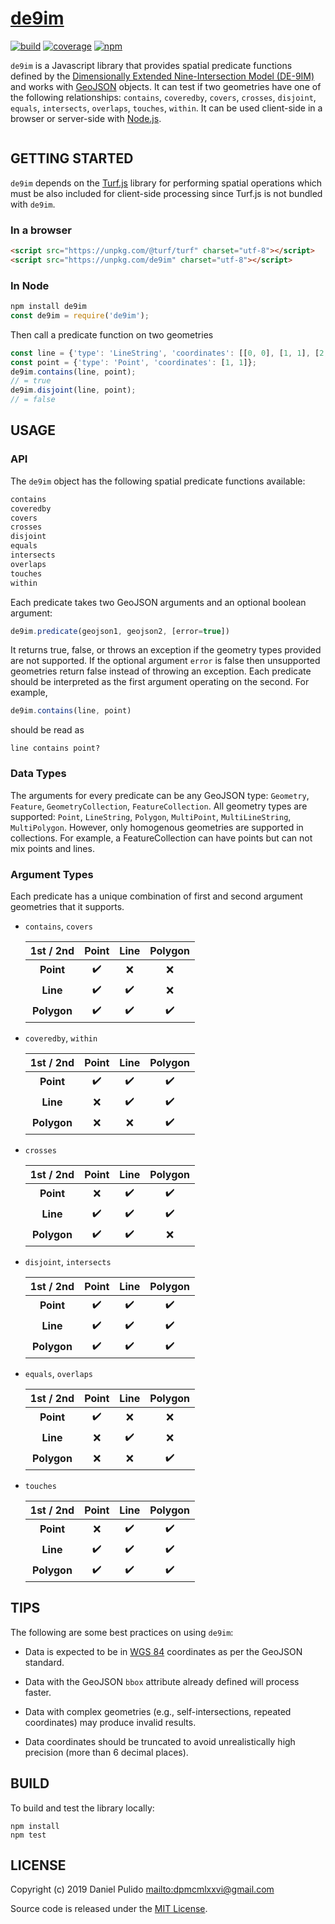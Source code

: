 # [de9im][de9im-site]

[![build](https://travis-ci.org/dpmcmlxxvi/de9im.svg?branch=master)](https://travis-ci.org/dpmcmlxxvi/de9im)
[![coverage](https://img.shields.io/coveralls/dpmcmlxxvi/de9im.svg)](https://coveralls.io/r/dpmcmlxxvi/de9im?branch=master)
[![npm](https://badge.fury.io/js/de9im.svg)](https://badge.fury.io/js/de9im)

`de9im` is a Javascript library that provides spatial predicate
functions defined by the [Dimensionally Extended Nine-Intersection Model
(DE-9IM)][de9im-wiki] and works with [GeoJSON][geojson-site] objects. It can
test if two geometries have one of the following relationships: `contains`,
`coveredby`, `covers`, `crosses`, `disjoint`, `equals`,  `intersects`,
`overlaps`, `touches`, `within`. It can be used client-side in a browser or
server-side with [Node.js][node-site].

<p align="center">
  <a href="https://en.wikipedia.org/wiki/DE-9IM#/media/File:TopologicSpatialRelarions2.png">
    <img alt="" src="https://upload.wikimedia.org/wikipedia/commons/thumb/5/55/TopologicSpatialRelarions2.png/400px-TopologicSpatialRelarions2.png">
  </a>
</p>

## GETTING STARTED

`de9im` depends on the [Turf.js][turf-site] library for performing spatial
operations which must be also included for client-side processing since Turf.js
is not bundled with `de9im`.

### In a browser

```html
<script src="https://unpkg.com/@turf/turf" charset="utf-8"></script>
<script src="https://unpkg.com/de9im" charset="utf-8"></script>
```

### In Node

```javascript
npm install de9im
const de9im = require('de9im');
```

Then call a predicate function on two geometries

```javascript
const line = {'type': 'LineString', 'coordinates': [[0, 0], [1, 1], [2, 2]]};
const point = {'type': 'Point', 'coordinates': [1, 1]};
de9im.contains(line, point);
// = true
de9im.disjoint(line, point);
// = false
```

## USAGE

### API

The `de9im` object has the following spatial predicate functions available:

```javascript
contains
coveredby
covers
crosses
disjoint
equals
intersects
overlaps
touches
within
```

Each predicate takes two GeoJSON arguments and an optional boolean argument:

```javascript
de9im.predicate(geojson1, geojson2, [error=true])
```

It returns true, false, or throws an exception if the geometry types provided
are not supported. If the optional argument `error` is false then unsupported
geometries return false instead of throwing an exception. Each predicate should
be interpreted as the first argument operating on the second. For example,

```javascript
de9im.contains(line, point)
```
should be read as

```shell
line contains point?
```

### Data Types

The arguments for every predicate can be any GeoJSON type: `Geometry`,
`Feature`, `GeometryCollection`, `FeatureCollection`. All geometry types are
supported: `Point`, `LineString`, `Polygon`, `MultiPoint`, `MultiLineString`,
`MultiPolygon`. However, only homogenous geometries are supported in
collections. For example, a FeatureCollection can have points but can not mix
points and lines.

### Argument Types

Each predicate has a unique combination of first and second argument geometries
that it supports.

 - `contains`, `covers`

   | 1st / 2nd    | Point              | Line               | Polygon            |
   |:------------:|:------------------:|:------------------:|:------------------:|
   | **Point**    | :heavy_check_mark: | :x:                | :x:                |
   | **Line**     | :heavy_check_mark: | :heavy_check_mark: | :x:                |
   | **Polygon**  | :heavy_check_mark: | :heavy_check_mark: | :heavy_check_mark: |

 - `coveredby`, `within`

   | 1st / 2nd    | Point              | Line               | Polygon            |
   |:------------:|:------------------:|:------------------:|:------------------:|
   | **Point**    | :heavy_check_mark: | :heavy_check_mark: | :heavy_check_mark: |
   | **Line**     | :x:                | :heavy_check_mark: | :heavy_check_mark: |
   | **Polygon**  | :x:                | :x:                | :heavy_check_mark: |

 - `crosses`

   | 1st / 2nd    | Point              | Line               | Polygon            |
   |:------------:|:------------------:|:------------------:|:------------------:|
   | **Point**    | :x:                | :heavy_check_mark: | :heavy_check_mark: |
   | **Line**     | :heavy_check_mark: | :heavy_check_mark: | :heavy_check_mark: |
   | **Polygon**  | :heavy_check_mark: | :heavy_check_mark: | :x:                |

 - `disjoint`, `intersects`

   | 1st / 2nd    | Point              | Line               | Polygon            |
   |:------------:|:------------------:|:------------------:|:------------------:|
   | **Point**    | :heavy_check_mark: | :heavy_check_mark: | :heavy_check_mark: |
   | **Line**     | :heavy_check_mark: | :heavy_check_mark: | :heavy_check_mark: |
   | **Polygon**  | :heavy_check_mark: | :heavy_check_mark: | :heavy_check_mark: |

 - `equals`, `overlaps`

   | 1st / 2nd    | Point              | Line               | Polygon            |
   |:------------:|:------------------:|:------------------:|:------------------:|
   | **Point**    | :heavy_check_mark: | :x:                | :x:                |
   | **Line**     | :x:                | :heavy_check_mark: | :x:                |
   | **Polygon**  | :x:                | :x:                | :heavy_check_mark: |

 - `touches`

   | 1st / 2nd    | Point              | Line               | Polygon            |
   |:------------:|:------------------:|:------------------:|:------------------:|
   | **Point**    | :x:                | :heavy_check_mark: | :heavy_check_mark: |
   | **Line**     | :heavy_check_mark: | :heavy_check_mark: | :heavy_check_mark: |
   | **Polygon**  | :heavy_check_mark: | :heavy_check_mark: | :heavy_check_mark: |

## TIPS

The following are some best practices on using `de9im`:

  - Data is expected to be in [WGS 84][wgs84-wiki] coordinates as per the
    GeoJSON standard.

  - Data with the GeoJSON `bbox` attribute already defined will process faster.

  - Data with complex geometries (e.g., self-intersections, repeated
    coordinates) may produce invalid results.

  - Data coordinates should be truncated to avoid unrealistically high precision
    (more than 6 decimal places).

## BUILD

To build and test the library locally:

```shell
npm install
npm test
```

## LICENSE

Copyright (c) 2019 Daniel Pulido <mailto:dpmcmlxxvi@gmail.com>

Source code is released under the [MIT License](http://opensource.org/licenses/MIT).

[de9im-site]: https://github.com/dpmcmlxxvi/de9im
[de9im-wiki]: https://en.wikipedia.org/wiki/DE-9IM
[geojson-site]: http://geojson.org/
[node-site]: http://nodejs.org/
[turf-site]: https://turfjs.org
[wgs84-wiki]: https://en.wikipedia.org/wiki/World_Geodetic_System
